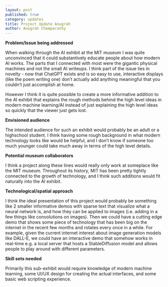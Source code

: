 ```yaml
---
layout: post
published: true
category: updates
title: Project Update Anugrah
author: Anugrah Chemparathy
---
```

**Problem/Issue being addressed**

When walking through the AI exhibit at the MIT museum I was quite unconvinced that it could substantively educate people about how modern AI works. The parts that I connected with most were the gigantic physical machines and not the small AI writeups. I think part of the issue lies in novelty - now that ChatGPT exists and is so easy to use, interactive displays (like the poem writing one) don’t actually add anything meaningful that you couldn’t just accomplish at home. 

However I think it is quite possible to create a more informative addition to the AI exhibit that explains the rough methods behind the high level ideas in modern machine learning/AI instead of just explaining the high level ideas so quickly that the viewer just gets lost.

**Envisioned audience**

The intended audience for such an exhibit would probably be an adult or a highschool student. I think having some rough background in what modern technology looks like would be helpful, and I don’t know if someone too much younger could take much away in terms of the high level details.


**Potential museum collaborators**

I think a project along these lines would really only work at someplace like the MIT museum. Throughout its history, MIT has been pretty tightly connected to the growth of technology, and I think such additions would fit naturally into the AI exhibit.

**Technological/spatial approach**

I think the ideal presentation of this project would probably be something like 2 smaller informative demos with sparse text that visualize what a neural network is, and how they can be applied to images (i.e. adding in a few things like convolutions on images). Then we could have a cutting edge demo that shows some piece of technology that has been big on the internet in the recent few months and rotates every once in a while. For example, given the current internet interest about image generation models like DALL-E, we could have an interactive demo that somehow works in real-time e.g. a local server that hosts a StableDiffusion model and allows people to play around with different parameters.

**Skill sets needed**

Primarily this sub-exhibit would require knowledge of modern machine learning, some UI/UX design for creating the actual interfaces, and some basic web scripting experience.
